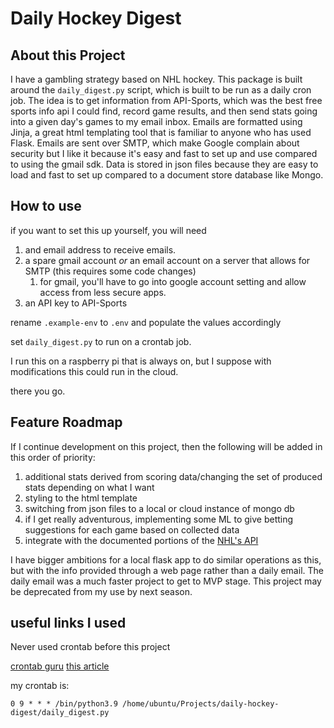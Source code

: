 # Daily Hockey Digest

## About this Project

I have a gambling strategy based on NHL hockey. This package is built around the `daily_digest.py` script, which is built to be run as a daily cron job. The idea is to get information from API-Sports, which was the best free sports info api I could find, record game results, and then send stats going into a given day's games to my email inbox. Emails are formatted using Jinja, a great html templating tool that is familiar to anyone who has used Flask. Emails are sent over SMTP, which make Google complain about security but I like it because it's easy and fast to set up and use compared to using the gmail sdk. Data is stored in json files because they are easy to load and fast to set up compared to a document store database like Mongo.

## How to use

if you want to set this up yourself, you will need

1. and email address to receive emails.
1. a spare gmail account *or* an email account on a server that allows for SMTP (this requires some code changes)
    1. for gmail, you'll have to go into google account setting and allow access from less secure apps.
1. an API key to API-Sports

rename `.example-env` to `.env` and populate the values accordingly

set `daily_digest.py` to run on a crontab job.

I run this on a raspberry pi that is always on, but I suppose with modifications this could run in the cloud.

there you go.

## Feature Roadmap

If I continue development on this project, then the following will be added in this order of priority:

1. additional stats derived from scoring data/changing the set of produced stats depending on what I want
1. styling to the html template
1. switching from json files to a local or cloud instance of mongo db
1. if I get really adventurous, implementing some ML to give betting suggestions for each game based on collected data
1. integrate with the documented portions of the [NHL's API](https://gitlab.com/dword4/nhlapi)

I have bigger ambitions for a local flask app to do similar operations as this, but with the info provided through a web page rather than a daily email. The daily email was a much faster project to get to MVP stage. This project may be deprecated from my use by next season.

## useful links I used

Never used crontab before this project

[crontab guru](https://crontab.guru)
[this article](https://towardsdatascience.com/how-to-schedule-python-scripts-with-cron-the-only-guide-youll-ever-need-deea2df63b4e)

my crontab is:

`0 9 * * * /bin/python3.9 /home/ubuntu/Projects/daily-hockey-digest/daily_digest.py`
